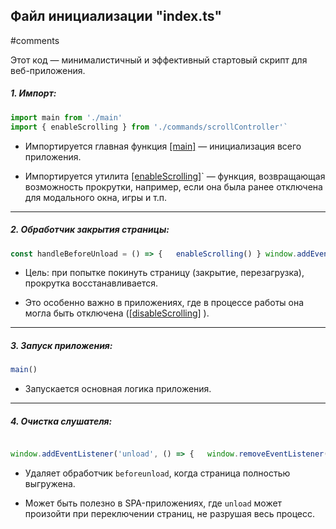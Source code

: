 
## Файл инициализации **"index.ts"**
#comments 

Этот код — минималистичный и эффективный стартовый скрипт  для веб-приложения.
##### 1. **Импорт:**
```ts
import main from './main' 
import { enableScrolling } from './commands/scrollController'`
```
- Импортируется главная функция [[main]]() — инициализация всего приложения.

- Импортируется утилита [[enableScrolling]]()` — функция, возвращающая возможность прокрутки, например, если она была ранее отключена для модального окна, игры и т.п.
---
##### 2. **Обработчик закрытия страницы:**
```ts
const handleBeforeUnload = () => {   enableScrolling() } window.addEventListener('beforeunload', handleBeforeUnload)
```
- Цель: при попытке покинуть страницу (закрытие, перезагрузка), прокрутка восстанавливается.
    
- Это особенно важно в приложениях, где в процессе работы она могла быть отключена ([[disableScrolling]]() ).
---
#####  3. **Запуск приложения:**
```ts
main()
```
- Запускается основная логика приложения.
   
---
##### 4. **Очистка слушателя:**
```ts

window.addEventListener('unload', () => {   window.removeEventListener('beforeunload', handleBeforeUnload) })
```
- Удаляет обработчик `beforeunload`, когда страница полностью выгружена.
    
- Может быть полезно в SPA-приложениях, где `unload` может произойти при переключении страниц, не разрушая весь процесс.